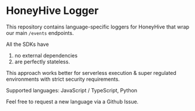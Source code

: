 # HoneyHive Logger

This repository contains language-specific loggers for HoneyHive that wrap our main `/events` endpoints.

All the SDKs have
1. no external dependencies
2. are perfectly stateless.

This approach works better for serverless execution & super regulated environments with strict security requirements.

Supported languages: JavaScript / TypeScript, Python

Feel free to request a new language via a Github Issue.
